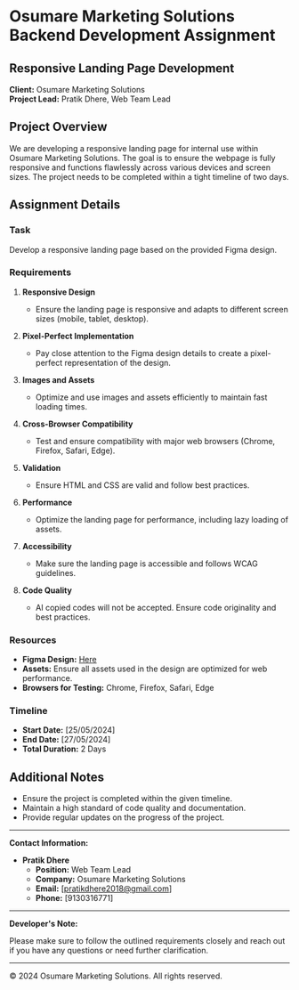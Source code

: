 # Osumare Marketing Solutions Backend Development Assignment

## Responsive Landing Page Development

**Client:** Osumare Marketing Solutions  
**Project Lead:** Pratik Dhere, Web Team Lead

## Project Overview

We are developing a responsive landing page for internal use within Osumare Marketing Solutions. The goal is to ensure the webpage is fully responsive and functions flawlessly across various devices and screen sizes. The project needs to be completed within a tight timeline of two days.

## Assignment Details

### Task

Develop a responsive landing page based on the provided Figma design.

### Requirements

1. **Responsive Design**

   - Ensure the landing page is responsive and adapts to different screen sizes (mobile, tablet, desktop).

2. **Pixel-Perfect Implementation**

   - Pay close attention to the Figma design details to create a pixel-perfect representation of the design.

3. **Images and Assets**

   - Optimize and use images and assets efficiently to maintain fast loading times.

4. **Cross-Browser Compatibility**

   - Test and ensure compatibility with major web browsers (Chrome, Firefox, Safari, Edge).

5. **Validation**

   - Ensure HTML and CSS are valid and follow best practices.

6. **Performance**

   - Optimize the landing page for performance, including lazy loading of assets.

7. **Accessibility**

   - Make sure the landing page is accessible and follows WCAG guidelines.

8. **Code Quality**
   - AI copied codes will not be accepted. Ensure code originality and best practices.

### Resources

- **Figma Design:** [Here](https://www.figma.com/design/pZ8hjft3HbvPW6A5LErWXe/Landing-page-design?node-id=0-1)
- **Assets:** Ensure all assets used in the design are optimized for web performance.
- **Browsers for Testing:** Chrome, Firefox, Safari, Edge

### Timeline

- **Start Date:** [25/05/2024]
- **End Date:** [27/05/2024]
- **Total Duration:** 2 Days

## Additional Notes

- Ensure the project is completed within the given timeline.
- Maintain a high standard of code quality and documentation.
- Provide regular updates on the progress of the project.

---

**Contact Information:**

- **Pratik Dhere**
  - **Position:** Web Team Lead
  - **Company:** Osumare Marketing Solutions
  - **Email:** [pratikdhere2018@gmail.com]
  - **Phone:** [9130316771]

---

**Developer's Note:**

Please make sure to follow the outlined requirements closely and reach out if you have any questions or need further clarification.

---

© 2024 Osumare Marketing Solutions. All rights reserved.
